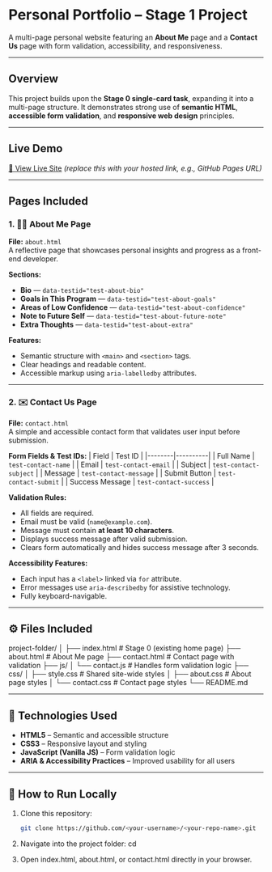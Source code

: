 # Personal Portfolio – Stage 1 Project  
A multi-page personal website featuring an **About Me** page and a **Contact Us** page with form validation, accessibility, and responsiveness.  

---

## Overview
This project builds upon the **Stage 0 single-card task**, expanding it into a multi-page structure. It demonstrates strong use of **semantic HTML**, **accessible form validation**, and **responsive web design** principles.

---

## Live Demo
[🔗 View Live Site](#) *(replace this with your hosted link, e.g., GitHub Pages URL)*

---

## Pages Included

### 1. 🧍‍♂️ About Me Page
**File:** `about.html`  
A reflective page that showcases personal insights and progress as a front-end developer.

**Sections:**
- **Bio** — `data-testid="test-about-bio"`
- **Goals in This Program** — `data-testid="test-about-goals"`
- **Areas of Low Confidence** — `data-testid="test-about-confidence"`
- **Note to Future Self** — `data-testid="test-about-future-note"`
- **Extra Thoughts** — `data-testid="test-about-extra"`

**Features:**
- Semantic structure with `<main>` and `<section>` tags.
- Clear headings and readable content.
- Accessible markup using `aria-labelledby` attributes.

---

### 2. ✉️ Contact Us Page
**File:** `contact.html`  
A simple and accessible contact form that validates user input before submission.

**Form Fields & Test IDs:**
| Field | Test ID |
|--------|----------|
| Full Name | `test-contact-name` |
| Email | `test-contact-email` |
| Subject | `test-contact-subject` |
| Message | `test-contact-message` |
| Submit Button | `test-contact-submit` |
| Success Message | `test-contact-success` |

**Validation Rules:**
- All fields are required.  
- Email must be valid (`name@example.com`).  
- Message must contain **at least 10 characters**.  
- Displays success message after valid submission.  
- Clears form automatically and hides success message after 3 seconds.

**Accessibility Features:**
- Each input has a `<label>` linked via `for` attribute.  
- Error messages use `aria-describedby` for assistive technology.  
- Fully keyboard-navigable.

---

## ⚙️ Files Included
project-folder/
│
├── index.html # Stage 0 (existing home page)
├── about.html # About Me page
├── contact.html # Contact page with validation
├── js/
│ └── contact.js # Handles form validation logic
├── css/
│ ├── style.css # Shared site-wide styles
│ ├── about.css # About page styles
│ └── contact.css # Contact page styles
└── README.md


---

## 🧠 Technologies Used
- **HTML5** – Semantic and accessible structure  
- **CSS3** – Responsive layout and styling  
- **JavaScript (Vanilla JS)** – Form validation logic  
- **ARIA & Accessibility Practices** – Improved usability for all users  

---

## 🧪 How to Run Locally
1. Clone this repository:
   ```bash
   git clone https://github.com/<your-username>/<your-repo-name>.git

 2.  Navigate into the project folder:
    cd <your-repo-name>

 3.  Open index.html, about.html, or contact.html directly in your browser.

